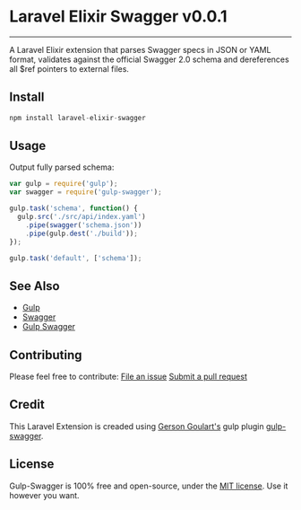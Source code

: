 # Laravel Elixir Swagger v0.0.1
--------------------------

A Laravel Elixir extension that parses Swagger specs in JSON or YAML format, validates against the official Swagger 2.0 schema and dereferences all $ref pointers to external files.

Install
--------------------------

```js
npm install laravel-elixir-swagger
```


Usage
--------------------------

Output fully parsed schema:

```js
var gulp = require('gulp');
var swagger = require('gulp-swagger');

gulp.task('schema', function() {
  gulp.src('./src/api/index.yaml')
    .pipe(swagger('schema.json'))
    .pipe(gulp.dest('./build'));
});

gulp.task('default', ['schema']);
```

See Also
--------------------------

- [Gulp][gulp]
- [Swagger][swagger]
- [Gulp Swagger][gulp-swagger]


Contributing
--------------------------
Please feel free to contribute:
[File an issue](https://github.com/gersongoulart/gulp-swagger/issues) 
[Submit a pull request](https://github.com/gersongoulart/gulp-swagger/pulls)



Credit
--------------------------
This Laravel Extension is creaded using [Gerson Goulart's](https://github.com/gersongoulart) gulp plugin [gulp-swagger](https://github.com/gersongoulart/gulp-swagger).


License
--------------------------
Gulp-Swagger is 100% free and open-source, under the [MIT license](LICENSE). Use it however you want.

[gulp]: http://github.com/gulpjs/gulp
[swagger]: http://swagger.io
[gulp-swagger]: https://github.com/gersongoulart/gulp-swagger
